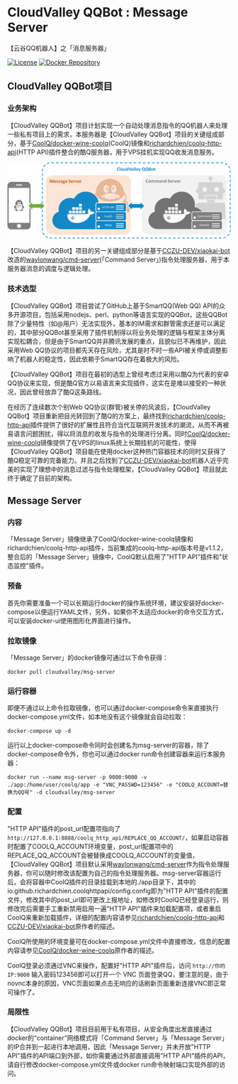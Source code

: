 # CloudValley QQBot : Message Server
【云谷QQ机器人】之「消息服务器」

[![License](https://img.shields.io/badge/License-MIT-orange.svg)](https://github.com/waylonwang/msg-server/master/LICENSE)
[![Docker Repository](https://img.shields.io/badge/docker-cloudvalley%2Fmsg--server-green.svg)](https://hub.docker.com/r/cloudvalley/msg-server/)

## CloudValley QQBot项目
### 业务架构
【CloudValley QQBot】项目计划实现一个自动处理消息指令的QQ机器人来处理一些私有项目上的需求，本服务器是【CloudValley QQBot】项目的关键组成部分，基于[CoolQ/docker-wine-coolq](https://github.com/CoolQ/docker-wine-coolq)(CoolQ)镜像和[richardchien/coolq-http-api](https://github.com/richardchien/coolq-http-api)(HTTP API)插件整合的酷Q服务器，用于VPS挂机实现QQ收发消息服务。

![CloudValley QQBot Framework](docs/CloudValley-QQBot.png)

【CloudValley QQBot】项目的另一关键组成部分是基于[CCZU-DEV/xiaokai-bot](https://github.com/CCZU-DEV/xiaokai-bot)改造的[waylonwang/cmd-server](https://github.com/waylonwang/cmd-server)(「Command Server」)指令处理服务器，用于本服务器消息的调度与逻辑处理。

### 技术选型
【CloudValley QQBot】项目尝试了GitHub上基于SmartQQ(Web QQ) API的众多开源项目，包括采用nodejs、perl、python等语言实现的QQBot，这些QQBot除了少量特性（如@用户）无法实现外，基本的IM需求和群管需求还是可以满足的，其中部分QQBot甚至采用了插件机制得以将业务处理的逻辑与框架主体分离实现松耦合，但是由于SmartQQ并非腾讯发展的重点，且貌似已不再维护，因此采用Web QQ协议的项目都先天存在风险，尤其是时不时一些API被关停或调整影响了机器人的稳定性，因此依赖于SmartQQ存在着极大的风险。

【CloudValley QQBot】项目在最初的选型上曾经考虑过采用以酷Q为代表的安卓QQ协议来实现，但是酷Q官方以易语言来实现插件，这实在是难以接受的一种状况，因此曾经放弃了酷Q这条路线。

在经历了连续数次个别Web QQ协议(群管)被关停的风波后，【CloudValley QQBot】项目重新把目光转回到了酷Q的方案上，最终找到[richardchien/coolq-http-api](https://github.com/richardchien/coolq-http-api)插件提供了很好的扩展性且符合当代互联网开发技术的潮流，从而不再被易语言问题困扰，得以将消息的收发与指令的处理进行分离。同时[CoolQ/docker-wine-coolq](https://github.com/CoolQ/docker-wine-coolq)镜像提供了在VPS的linux系统上长期挂机的可能性，使得【CloudValley QQBot】项目能在使用docker这种热门容器技术的同时又获得了酷Q稳定可靠的完备能力。并且之后找到了[CCZU-DEV/xiaokai-bot](https://github.com/CCZU-DEV/xiaokai-bot)机器人近乎完美的实现了理想中的消息过滤与指令处理框架，【CloudValley QQBot】项目就此终于确定了目前的架构。

## Message Server
### 内容
「Message Server」镜像继承了CoolQ/docker-wine-coolq镜像和richardchien/coolq-http-api插件，当前集成的coolq-http-api版本号是v1.1.2，整合后的「Message Server」镜像中，CoolQ默认启用了"HTTP API"插件和"状态监控"插件。

### 预备
首先你需要准备一个可以长期运行docker的操作系统环境，建议安装好docker-compose以便运行YAML文件，另外，如果你不太适应docker的命令交互方式，可以安装docker-ui使用图形化界面进行操作。
### 拉取镜像
「Message Server」的docker镜像可通过以下命令获得：
```
docker pull cloudvalley/msg-server
```
### 运行容器
即便不通过以上命令拉取镜像，也可以通过docker-compose命令来直接执行docker-compose.yml文件，如本地没有这个镜像就会自动拉取：
```
docker-compose up -d
```

运行以上docker-compose命令同时会创建名为msg-server的容器，除了docker-compose命令外，你也可以通过docker run命令创建容器来运行本服务器：
```
docker run --name msg-server -p 9000:9000 -v  ./app:/home/user/coolq/app -e "VNC_PASSWD=123456" -e "COOLQ_ACCOUNT=替换为QQ号" -d cloudvalley/msg-server
```
### 配置
"HTTP API"插件的post_url配置项指向了`http://127.0.0.1:8888/coolq_http_api/REPLACE_QQ_ACCOUNT/`，如果启动容器时配置了COOLQ_ACCOUNT环境变量，post_url配置项中的REPLACE_QQ_ACCOUNT会被替换成COOLQ_ACCOUNT的变量值，【CloudValley QQBot】项目默认采用[waylonwang/cmd-server](https://github.com/waylonwang/cmd-server)作为指令处理服务器，你可以随时修改该配置为自己的指令处理服务器。msg-server容器运行后，会将容器中CoolQ插件的目录挂载到本地的./app目录下，其中的io.github.richardchien.coolqhttpapi/config.config即为"HTTP API"插件的配置文件，修改其中的post_url即可更改上报地址，如修改时CoolQ已经登录运行，则修改完后需要手工重新禁用启用一遍"HTTP API"插件来加载配置项，或者重启CoolQ来重新加载插件，详细的配置内容请参见[richardchien/coolq-http-api](https://github.com/richardchien/coolq-http-api)和[CCZU-DEV/xiaokai-bot](https://github.com/CCZU-DEV/xiaokai-bot)原作者的描述。

CoolQ所使用的环境变量可在docker-compose.yml文件中直接修改，信息的配置内容请参见[CoolQ/docker-wine-coolq](https://github.com/CoolQ/docker-wine-coolq)原作者的描述。

CoolQ登录必须通过VNC来操作，配置好"HTTP API"插件后，访问 `http://你的IP:9000` 输入密码123456即可以打开一个 VNC 页面登录QQ，要注意的是，由于novnc本身的原因，VNC页面如果点击无响应的话刷新页面重新连接VNC即正常可操作了。
### 局限性
【CloudValley QQBot】项目目前用于私有项目，从安全角度出发直接通过docker的“container”网络模式将「Command Server」与「Message Server」的IP合并到一起进行本地调用，因此「Message Server」并未开放"HTTP API"插件的API端口到外部，如你需要通过外部直接调用"HTTP API"插件的API，请自行修改docker-compose.yml文件或docker run命令映射端口实现外部的访问。
